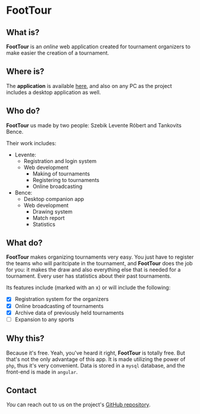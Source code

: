 # FootTour

## What is?

**FootTour** is an *online* web application created for tournament organizers to make easier the creation of a tournament.

## Where is?

The **application** is available [here](https://github.com/kecskecske6/FootTour "GitHub repository"), and also on any PC as the project includes a desktop application as well.

## Who do?

**FootTour** us made by two people: Szebik Levente Róbert and Tankovits Bence.

Their work includes:

- Levente:
    - Registration and login system
    - Web development
        - Making of tournaments
        - Registering to tournaments
        - Online broadcasting
- Bence:
    - Desktop companion app
    - Web development
        - Drawing system
        - Match report
        - Statistics

## What do?

**FootTour** makes organizing tournaments very easy. You just have to register the teams who will paritcipate in the tournament, and **FootTour** does the job for you: it makes the draw and also everything else that is needed for a tournament. Every user has statistics about their past tournaments.

Its features include (marked with an x) or will include the following:

- [x] Registration system for the organizers
- [x] Online broadcasting of tournaments
- [x] Archive data of previously held tournaments
- [ ] Expansion to any sports

## Why this?

Because it's free. Yeah, you've heard it right, **FootTour** is totally free. But that's not the only advantage of this app. It is made utilizing the power of `php`, thus it's very convenient. Data is stored in a `mysql` database, and the front-end is made in `angular`.

## Contact

*You* can reach out to us on the project's [GitHub repository](https://github.com/kecskecske6/FootTour/issues "FootTour issues").
